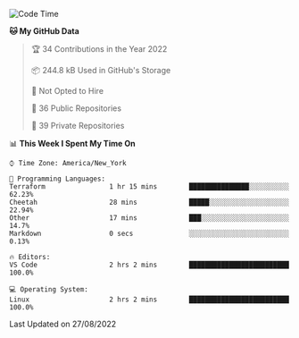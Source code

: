 <!--START_SECTION:waka-->
![Code Time](http://img.shields.io/badge/Code%20Time-67%20hrs%2030%20mins-blue)

**🐱 My GitHub Data** 

> 🏆 34 Contributions in the Year 2022
 > 
> 📦 244.8 kB Used in GitHub's Storage 
 > 
> 🚫 Not Opted to Hire
 > 
> 📜 36 Public Repositories 
 > 
> 🔑 39 Private Repositories  
 > 
📊 **This Week I Spent My Time On** 

```text
⌚︎ Time Zone: America/New_York

💬 Programming Languages: 
Terraform                1 hr 15 mins        ███████████████░░░░░░░░░░   62.23% 
Cheetah                  28 mins             █████░░░░░░░░░░░░░░░░░░░░   22.94% 
Other                    17 mins             ███░░░░░░░░░░░░░░░░░░░░░░   14.7% 
Markdown                 0 secs              ░░░░░░░░░░░░░░░░░░░░░░░░░   0.13%

🔥 Editors: 
VS Code                  2 hrs 2 mins        █████████████████████████   100.0%

💻 Operating System: 
Linux                    2 hrs 2 mins        █████████████████████████   100.0%

```


 Last Updated on 27/08/2022
<!--END_SECTION:waka-->